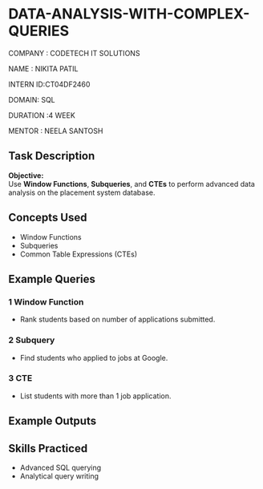 # DATA-ANALYSIS-WITH-COMPLEX-QUERIES
COMPANY : CODETECH IT SOLUTIONS

NAME : NIKITA PATIL

INTERN ID:CT04DF2460

DOMAIN: SQL

DURATION :4 WEEK

MENTOR : NEELA SANTOSH



##  Task Description

**Objective:**  
Use **Window Functions**, **Subqueries**, and **CTEs** to perform advanced data analysis on the placement system database.

##  Concepts Used

- Window Functions
- Subqueries
- Common Table Expressions (CTEs)

##  Example Queries

### 1️ Window Function
- Rank students based on number of applications submitted.

### 2️ Subquery
- Find students who applied to jobs at Google.

### 3️ CTE
- List students with more than 1 job application.

##  Example Outputs



##  Skills Practiced

- Advanced SQL querying
- Analytical query writing




